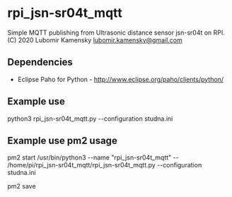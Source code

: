 # rpi_jsn-sr04t_mqtt
Simple MQTT publishing from Ultrasonic distance sensor jsn-sr04t on RPI. (C) 2020 Lubomir Kamensky lubomir.kamensky@gmail.com

Dependencies
------------
* Eclipse Paho for Python - http://www.eclipse.org/paho/clients/python/

Example use
-----------
python3 rpi_jsn-sr04t_mqtt.py --configuration studna.ini

Example use pm2 usage
---------------------
pm2 start /usr/bin/python3 --name "rpi_jsn-sr04t_mqtt" -- /home/pi/rpi_jsn-sr04t_mqtt/rpi_jsn-sr04t_mqtt.py --configuration studna.ini

pm2 save
